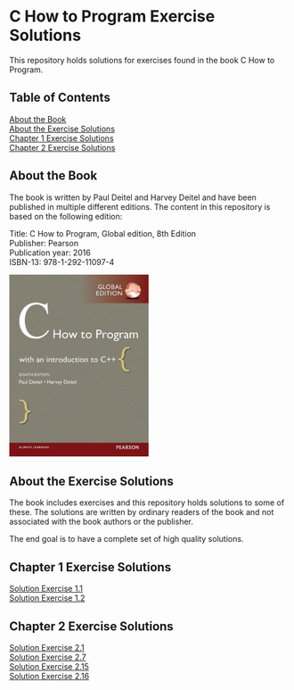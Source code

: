 # C How to Program Exercise Solutions

This repository holds solutions for exercises found in the book C How to Program.

## Table of Contents

[About the Book](#about-the-book)  
[About the Exercise Solutions](#about-the-exercise-solutions)  
[Chapter 1 Exercise Solutions](#chapter-1-exercise-solutions)  
[Chapter 2 Exercise Solutions](#chapter-2-exercise-solutions)  

## About the Book

The book is written by Paul Deitel and Harvey Deitel and have been published in multiple different editions. The content in this repository is based on the following edition:

Title: C How to Program, Global edition, 8th Edition  
Publisher: Pearson  
Publication year: 2016  
ISBN-13: 978-1-292-11097-4  

![C How to Program book cover](./content/meta/pictures/cover-c-how-to-program-8th-global-ed-xs.jpg)

## About the Exercise Solutions

The book includes exercises and this repository holds solutions to some of these. The solutions are written by ordinary readers of the book and not associated with the book authors or the publisher.

The end goal is to have a complete set of high quality solutions.

## Chapter 1 Exercise Solutions

[Solution Exercise 1.1](content/solutions/chapter-01/solution-01-01/solution-01-01.md)  
[Solution Exercise 1.2](content/solutions/chapter-01/solution-01-02/solution-01-02.md)  

## Chapter 2 Exercise Solutions

[Solution Exercise 2.1](content/solutions/chapter-02/solution-02-01/solution-02-01.md)  
[Solution Exercise 2.7](content/solutions/chapter-02/solution-02-07/solution-02-07.md)  
[Solution Exercise 2.15](content/solutions/chapter-02/solution-02-15/solution-02-15.md)  
[Solution Exercise 2.16](content/solutions/chapter-02/solution-02-16/main.c)  
